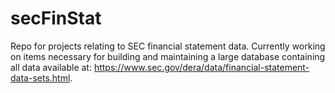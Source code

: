 # secFinStat
Repo for projects relating to SEC financial statement data.  Currently working on items necessary for building 
and maintaining a large database containing all data available at: 
https://www.sec.gov/dera/data/financial-statement-data-sets.html.


